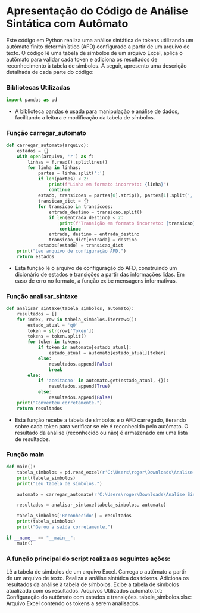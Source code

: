 # Apresentação do Código de Análise Sintática com Autômato

Este código em Python realiza uma análise sintática de tokens utilizando um autômato finito determinístico (AFD) configurado a partir de um arquivo de texto. O código lê uma tabela de símbolos de um arquivo Excel, aplica o autômato para validar cada token e adiciona os resultados de reconhecimento à tabela de símbolos. A seguir, apresento uma descrição detalhada de cada parte do código:

### **Bibliotecas Utilizadas**
```python
import pandas as pd
```
- A biblioteca pandas é usada para manipulação e análise de dados, facilitando a leitura e modificação da tabela de símbolos.

### **Função carregar_automato**
```python
def carregar_automato(arquivo):
    estados = {}
    with open(arquivo, 'r') as f:
        linhas = f.read().splitlines()
        for linha in linhas:
            partes = linha.split(':')
            if len(partes) < 2:
                print(f"Linha em formato incorreto: {linha}")
                continue
            estado, transicoes = partes[0].strip(), partes[1].split(',')
            transicao_dict = {}
            for transicao in transicoes:
                entrada_destino = transicao.split()
                if len(entrada_destino) < 2:
                    print(f"Transição em formato incorreto: {transicao} em estado {estado}")
                    continue
                entrada, destino = entrada_destino
                transicao_dict[entrada] = destino
            estados[estado] = transicao_dict
    print("Leu arquivo de configuração AFD.")
    return estados

```
- Esta função lê o arquivo de configuração do AFD, construindo um dicionário de estados e transições a partir das informações lidas. Em caso de erro no formato, a função exibe mensagens informativas.

### **Função analisar_sintaxe**
```python
def analisar_sintaxe(tabela_simbolos, automato):
    resultados = []
    for index, row in tabela_simbolos.iterrows():
        estado_atual = 'q0'
        token = str(row['Token'])
        tokens = token.split()
        for token in tokens:
            if token in automato[estado_atual]:
                estado_atual = automato[estado_atual][token]
            else:
                resultados.append(False)
                break
        else:
            if 'aceitacao' in automato.get(estado_atual, {}):
                resultados.append(True)
            else:
                resultados.append(False)
    print("Converteu corretamente.")
    return resultados

```
- Esta função recebe a tabela de símbolos e o AFD carregado, iterando sobre cada token para verificar se ele é reconhecido pelo autômato. O resultado da análise (reconhecido ou não) é armazenado em uma lista de resultados.

### **Função main**
```python
def main():
    tabela_simbolos = pd.read_excel(r'C:\Users\roger\Downloads\Analise Sintatica\tabela_simbolos.xlsx')
    print(tabela_simbolos)
    print("Leu tabela de símbolos.")

    automato = carregar_automato(r'C:\Users\roger\Downloads\Analise Sintatica\automato.txt')

    resultados = analisar_sintaxe(tabela_simbolos, automato)

    tabela_simbolos['Reconhecido'] = resultados
    print(tabela_simbolos)
    print("Gerou a saída corretamente.")

if __name__ == "__main__":
    main()

```
### **A função principal do script realiza as seguintes ações:**

Lê a tabela de símbolos de um arquivo Excel.
Carrega o autômato a partir de um arquivo de texto.
Realiza a análise sintática dos tokens.
Adiciona os resultados da análise à tabela de símbolos.
Exibe a tabela de símbolos atualizada com os resultados.
Arquivos Utilizados
automato.txt: Configuração do autômato com estados e transições.
tabela_simbolos.xlsx: Arquivo Excel contendo os tokens a serem analisados.